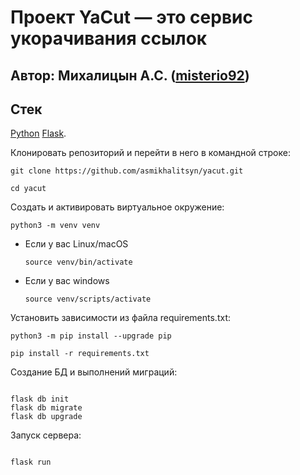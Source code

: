 # Проект YaCut — это сервис укорачивания ссылок

## Автор: Михалицын А.С. ([misterio92](https://github.com/asmikhalitsyn)) 


## **Стек**

[Python](https://www.python.org/)
[Flask](https://flask.palletsprojects.com/en/2.2.x/).

Клонировать репозиторий и перейти в него в командной строке:

```
git clone https://github.com/asmikhalitsyn/yacut.git
```

```
cd yacut
```

Cоздать и активировать виртуальное окружение:

```
python3 -m venv venv
```

* Если у вас Linux/macOS

    ```
    source venv/bin/activate
    ```

* Если у вас windows

    ```
    source venv/scripts/activate
    ```

Установить зависимости из файла requirements.txt:

```
python3 -m pip install --upgrade pip
```

```
pip install -r requirements.txt
```


Создание БД и выполнений миграций:

```

flask db init
flask db migrate
flask db upgrade
```

Запуск сервера:

```

flask run
```
